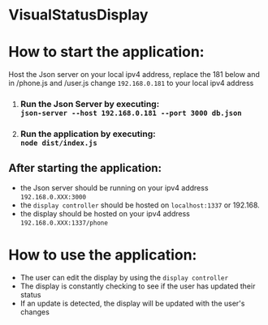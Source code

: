 # VisualStatusDisplay

# How to start the application:
Host the Json server on your local ipv4 address, replace the 181 below and 
in /phone.js and /user.js change `192.168.0.181` to your local ipv4 address
1) ### Run the Json Server by executing:<br> `json-server --host 192.168.0.181 --port 3000 db.json`
2) ### Run the application by executing:<br> `node dist/index.js`

## After starting the application: 
- the Json server should be running on your ipv4 address `192.168.0.XXX:3000` 
- the `display controller` should be hosted on `localhost:1337` or 192.168.
- the display should be hosted on your ipv4 address `192.168.0.XXX:1337/phone`

# How to use the application:
- The user can edit the display by using the `display controller`
- The display is constantly checking to see if the user has updated their status
- If an update is detected, the display will be updated with the user's changes 
